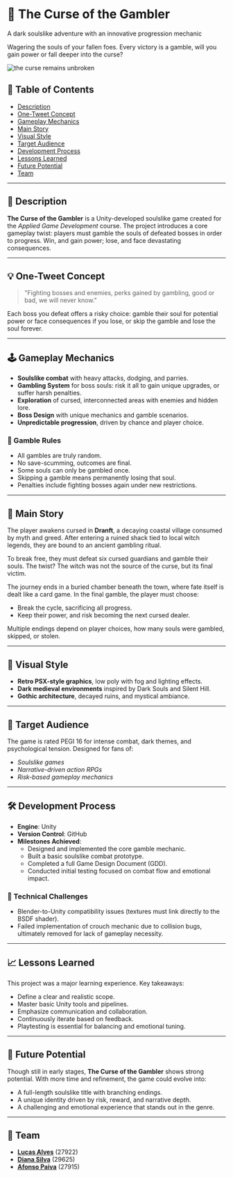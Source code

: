 
# 🎲 The Curse of the Gambler

A dark soulslike adventure with an innovative progression mechanic 

Wagering the souls of your fallen foes. Every victory is a gamble, will you gain power or fall deeper into the curse?

![the curse remains unbroken](https://github.com/user-attachments/assets/3edb51bf-072f-461e-9d3b-9aeb883ee302)

## 📖 Table of Contents
- [Description](#description)  
- [One-Tweet Concept](#one-tweet-concept)  
- [Gameplay Mechanics](#gameplay-mechanics)  
- [Main Story](#main-story)  
- [Visual Style](#visual-style)  
- [Target Audience](#target-audience)  
- [Development Process](#development-process)  
- [Lessons Learned](#lessons-learned)  
- [Future Potential](#future-potential)  
- [Team](#team)

---

## 🧩 Description

**The Curse of the Gambler** is a Unity-developed soulslike game created for the *Applied Game Development* course. The project introduces a core gameplay twist: players must gamble the souls of defeated bosses in order to progress. Win, and gain power; lose, and face devastating consequences.

---

## 💡 One-Tweet Concept

> "Fighting bosses and enemies, perks gained by gambling, good or bad, we will never know."

Each boss you defeat offers a risky choice: gamble their soul for potential power or face consequences if you lose, or skip the gamble and lose the soul forever.

---

## 🕹️ Gameplay Mechanics

- **Soulslike combat** with heavy attacks, dodging, and parries.  
- **Gambling System** for boss souls: risk it all to gain unique upgrades, or suffer harsh penalties.  
- **Exploration** of cursed, interconnected areas with enemies and hidden lore.  
- **Boss Design** with unique mechanics and gamble scenarios.  
- **Unpredictable progression**, driven by chance and player choice.

### 🎲 Gamble Rules
- All gambles are truly random.  
- No save-scumming, outcomes are final.  
- Some souls can only be gambled once.  
- Skipping a gamble means permanently losing that soul.  
- Penalties include fighting bosses again under new restrictions.

---

## 📜 Main Story

The player awakens cursed in **Dranft**, a decaying coastal village consumed by myth and greed. After entering a ruined shack tied to local witch legends, they are bound to an ancient gambling ritual.  

To break free, they must defeat six cursed guardians and gamble their souls. The twist? The witch was not the source of the curse, but its final victim.

The journey ends in a buried chamber beneath the town, where fate itself is dealt like a card game. In the final gamble, the player must choose:  
- Break the cycle, sacrificing all progress.  
- Keep their power, and risk becoming the next cursed dealer.

Multiple endings depend on player choices, how many souls were gambled, skipped, or stolen.

---

## 🎨 Visual Style

- **Retro PSX-style graphics**, low poly with fog and lighting effects.  
- **Dark medieval environments** inspired by Dark Souls and Silent Hill.  
- **Gothic architecture**, decayed ruins, and mystical ambiance.

---

## 🎯 Target Audience

The game is rated PEGI 16 for intense combat, dark themes, and psychological tension. Designed for fans of:
- *Soulslike games*  
- *Narrative-driven action RPGs*  
- *Risk-based gameplay mechanics*  

---

## 🛠️ Development Process

- **Engine**: Unity  
- **Version Control**: GitHub  
- **Milestones Achieved**:
  - Designed and implemented the core gamble mechanic.
  - Built a basic soulslike combat prototype.
  - Completed a full Game Design Document (GDD).
  - Conducted initial testing focused on combat flow and emotional impact.

### 🧪 Technical Challenges

- Blender-to-Unity compatibility issues (textures must link directly to the BSDF shader).  
- Failed implementation of crouch mechanic due to collision bugs, ultimately removed for lack of gameplay necessity.

---

## 📈 Lessons Learned

This project was a major learning experience. Key takeaways:
- Define a clear and realistic scope.  
- Master basic Unity tools and pipelines.  
- Emphasize communication and collaboration.  
- Continuously iterate based on feedback.  
- Playtesting is essential for balancing and emotional tuning.

---

## 🚀 Future Potential

Though still in early stages, **The Curse of the Gambler** shows strong potential. With more time and refinement, the game could evolve into:
- A full-length soulslike title with branching endings.  
- A unique identity driven by risk, reward, and narrative depth.  
- A challenging and emotional experience that stands out in the genre.

---

## 👥 Team

- **[Lucas Alves](https://github.com/15LucasAlves)** (27922)  
- **[Diana Silva](https://github.com/aiexsilva)** (29625)  
- **[Afonso Paiva](https://github.com/AfonsoPaiva)** (27915)
